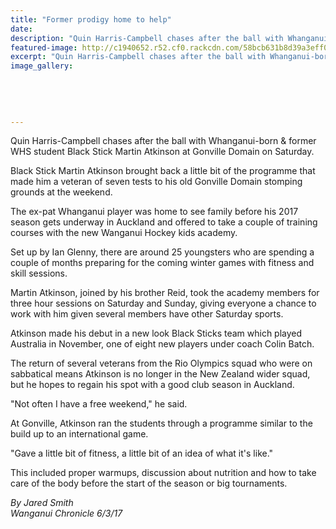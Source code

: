 ```yaml
---
title: "Former prodigy home to help"
date: 
description: "Quin Harris-Campbell chases after the ball with Whanganui-born & former WHS student Black Stick Martin Atkinson at Gonville Domain on Saturday..."
featured-image: http://c1940652.r52.cf0.rackcdn.com/58bcb631b8d39a3eff003ca9/Martin-Atkinson-ex--gonville-dom.-Black-Stick-Chron-6-March-2017.jpg
excerpt: "Quin Harris-Campbell chases after the ball with Whanganui-born & former WHS student Black Stick Martin Atkinson at Gonville Domain on Saturday."
image_gallery:
    
    
    
    
    
---
```


<p>Quin Harris-Campbell chases after the ball with Whanganui-born &amp; former WHS student Black Stick Martin Atkinson at Gonville Domain on Saturday.</p>
<p>Black Stick Martin Atkinson brought back a little bit of the programme that made him a veteran of seven tests to his old Gonville Domain stomping grounds at the weekend.</p>
<p>The ex-pat Whanganui player was home to see family before his 2017 season gets underway in Auckland and offered to take a couple of training courses with the new Wanganui Hockey kids academy.</p>
<p>Set up by Ian Glenny, there are around 25 youngsters who are spending a couple of months preparing for the coming winter games with fitness and skill sessions.</p>
<p>Martin Atkinson, joined by his brother Reid, took the academy members for three hour sessions on Saturday and Sunday, giving everyone a chance to work with him given several members have other Saturday sports.</p>
<p>Atkinson made his debut in a new look Black Sticks team which played Australia in November, one of eight new players under coach Colin Batch.</p>
<p>The return of several veterans from the Rio Olympics squad who were on sabbatical means Atkinson is no longer in the New Zealand wider squad, but he hopes to regain his spot with a good club season in Auckland.</p>
<p>"Not often I have a free weekend," he said.</p>
<p>At Gonville, Atkinson ran the students through a programme similar to the build up to an international game.</p>
<p>"Gave a little bit of fitness, a little bit of an idea of what it's like."</p>
<p>This included proper warmups, discussion about nutrition and how to take care of the body before the start of the season or big tournaments.</p>
<p class="clear syndicator"><em>By Jared Smith</em><br /><em>Wanganui Chronicle 6/3/17&nbsp;</em></p>

